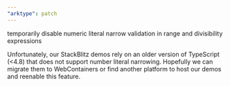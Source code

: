 ```yaml
---
"arktype": patch
---
```


temporarily disable numeric literal narrow validation in range and divisibility expressions

Unfortunately, our StackBlitz demos rely on an older version of TypeScript (<4.8) that does not support number literal narrowing. Hopefully we can migrate them to WebContainers or find another platform to host our demos and reenable this feature.
